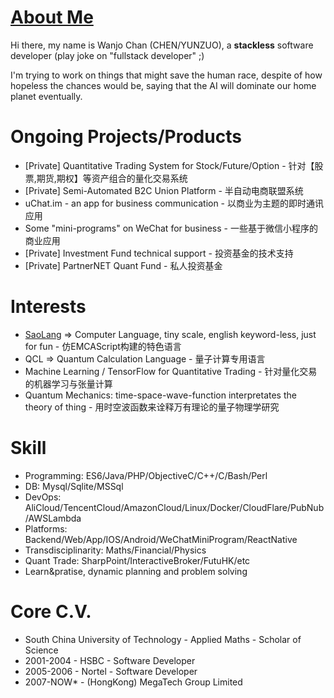# [About Me]()

  Hi there, my name is Wanjo Chan (CHEN/YUNZUO), a **stackless** software developer (play joke on "fullstack developer" ;)
  
  I'm trying to work on things that might save the human race, despite of how hopeless the chances would be, saying that the AI will dominate our home planet eventually.

# Ongoing Projects/Products

* [Private] Quantitative Trading System for Stock/Future/Option - 针对【股票,期货,期权】等资产组合的量化交易系统
* [Private] Semi-Automated B2C Union Platform - 半自动电商联盟系统
* uChat.im - an app for business communication - 以商业为主题的即时通讯应用
* Some "mini-programs" on WeChat for business - 一些基于微信小程序的商业应用
* [Private] Investment Fund technical support - 投资基金的技术支持
* [Private] PartnerNET Quant Fund - 私人投资基金

# Interests

* [SaoLang](https://github.com/wanjochan/saolang) => Computer Language, tiny scale, english keyword-less, just for fun - 仿EMCAScript构建的特色语言
* QCL => Quantum Calculation Language - 量子计算专用语言
* Machine Learning / TensorFlow for Quantitative Trading - 针对量化交易的机器学习与张量计算
* Quantum Mechanics: time-space-wave-function interpretates the theory of thing - 用时空波函数来诠释万有理论的量子物理学研究

# Skill

* Programming: ES6/Java/PHP/ObjectiveC/C++/C/Bash/Perl
* DB: Mysql/Sqlite/MSSql
* DevOps: AliCloud/TencentCloud/AmazonCloud/Linux/Docker/CloudFlare/PubNub/AWSLambda
* Platforms: Backend/Web/App/IOS/Android/WeChatMiniProgram/ReactNative
* Transdisciplinarity: Maths/Financial/Physics
* Quant Trade: SharpPoint/InteractiveBroker/FutuHK/etc
* Learn&pratise, dynamic planning and problem solving

# Core C.V.

* South China University of Technology - Applied Maths - Scholar of Science
* 2001-2004 - HSBC - Software Developer
* 2005-2006 - Nortel - Software Developer
* 2007-NOW* - (HongKong) MegaTech Group Limited


